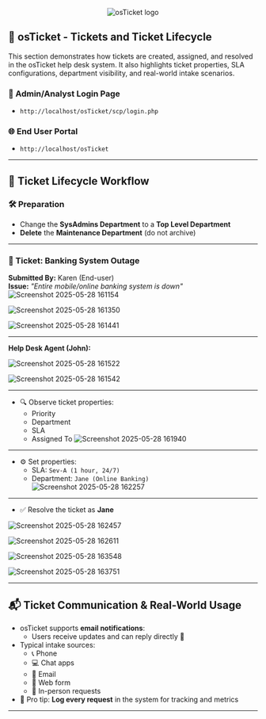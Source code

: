 <p align="center">
<img src="https://i.imgur.com/Clzj7Xs.png" alt="osTicket logo"/>
</p>

## 🧾 osTicket - Tickets and Ticket Lifecycle

This section demonstrates how tickets are created, assigned, and resolved in the osTicket help desk system. It also highlights ticket properties, SLA configurations, department visibility, and real-world intake scenarios.

### 🔐 Admin/Analyst Login Page
- `http://localhost/osTicket/scp/login.php`

### 🌐 End User Portal
- `http://localhost/osTicket`

---

## 🔄 Ticket Lifecycle Workflow

### 🛠️ Preparation
- Change the **SysAdmins Department** to a **Top Level Department**
- **Delete** the **Maintenance Department** (do not archive)

---


### 📩 Ticket: Banking System Outage
**Submitted By:** Karen (End-user)  
**Issue:** _"Entire mobile/online banking system is down"_
![Screenshot 2025-05-28 161154](https://github.com/user-attachments/assets/ab87cce8-0221-4e51-8290-bb9e81584202)

![Screenshot 2025-05-28 161350](https://github.com/user-attachments/assets/f18e7eb4-3900-4ebe-93d1-101ca862c037)

![Screenshot 2025-05-28 161441](https://github.com/user-attachments/assets/4f1a064b-c6f6-45e5-adab-bfa8d21e24fb)

---
**Help Desk Agent (John):**

![Screenshot 2025-05-28 161522](https://github.com/user-attachments/assets/31243d7d-9762-4547-9dc1-a0544b72284a)

![Screenshot 2025-05-28 161542](https://github.com/user-attachments/assets/b8f178c8-5ea5-4cfe-b486-94690f042b4c)

---
- 🔍 Observe ticket properties:
  - Priority  
  - Department  
  - SLA  
  - Assigned To
 ![Screenshot 2025-05-28 161940](https://github.com/user-attachments/assets/aab32de4-143c-478b-a487-87f076516992)

---


- ⚙️ Set properties:
  - SLA: `Sev-A (1 hour, 24/7)`  
  - Department: `Jane (Online Banking)`
 ![Screenshot 2025-05-28 162257](https://github.com/user-attachments/assets/4d044809-773f-4a5e-a940-597713eb9047)

---


- ✅ Resolve the ticket as **Jane**


![Screenshot 2025-05-28 162457](https://github.com/user-attachments/assets/a9f37f36-57ff-47d5-ab5f-fcc8a4d90c7d)

![Screenshot 2025-05-28 162611](https://github.com/user-attachments/assets/22a99b4d-033d-4a4c-ac6a-038fb8f1f422)

![Screenshot 2025-05-28 163548](https://github.com/user-attachments/assets/5a3c6833-ff55-4ed8-8de1-39b730e8ccae)

![Screenshot 2025-05-28 163751](https://github.com/user-attachments/assets/9424fc44-7c9f-4fb7-835e-46546e4e0083)

---

## 📬 Ticket Communication & Real-World Usage

- osTicket supports **email notifications**:
  - Users receive updates and can reply directly 💬
- Typical intake sources:
  - 📞 Phone  
  - 💻 Chat apps  
  - 📧 Email  
  - 📝 Web form  
  - 🤝 In-person requests
- 🧠 Pro tip: **Log every request** in the system for tracking and metrics

---


